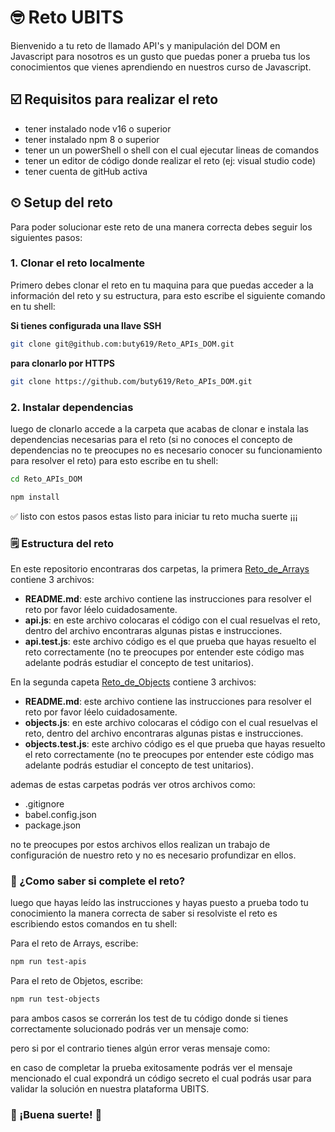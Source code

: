 # 🤓 Reto UBITS

Bienvenido a tu reto de llamado API's y manipulación del DOM en Javascript para nosotros es un gusto que puedas poner a prueba tus los conocimientos que vienes aprendiendo en nuestros curso de Javascript.

## ☑️ Requisitos para realizar el reto

- tener instalado node v16 o superior
- tener instalado npm 8 o superior
- tener un un powerShell o shell con el cual ejecutar lineas de comandos
- tener un editor de código donde realizar el reto (ej: visual studio code)
- tener cuenta de gitHub activa

## ⏲ Setup del reto

Para poder solucionar este reto de una manera correcta debes seguir los siguientes pasos:

### 1. Clonar el reto localmente

Primero debes clonar el reto en tu maquina para que puedas acceder a la información del reto y su estructura, para esto escribe el siguiente comando en tu shell:

**Si tienes configurada una llave SSH**

```bash
git clone git@github.com:buty619/Reto_APIs_DOM.git
```

**para clonarlo por HTTPS**

```bash
git clone https://github.com/buty619/Reto_APIs_DOM.git
```

### 2. Instalar dependencias

luego de clonarlo accede a la carpeta que acabas de clonar e instala las dependencias necesarias para el reto (si no conoces el concepto de dependencias no te preocupes no es necesario conocer su funcionamiento para resolver el reto) para esto escribe en tu shell:

```bash
cd Reto_APIs_DOM
```

```bash
npm install
```

✅ listo con estos pasos estas listo para iniciar tu reto mucha suerte ¡¡¡

### 🗒 Estructura del reto

En este repositorio encontraras dos carpetas, la primera [Reto_de_Arrays](https://github.com/buty619/Reto_Object_Arrays/tree/main/Reto_de_Arrays) contiene 3 archivos:

- **README.md**: este archivo contiene las instrucciones para resolver el reto por favor léelo cuidadosamente.
- **api.js**: en este archivo colocaras el código con el cual resuelvas el reto, dentro del archivo encontraras algunas pistas e instrucciones.
- **api.test.js**: este archivo código es el que prueba que hayas resuelto el reto correctamente (no te preocupes por entender este código mas adelante podrás estudiar el concepto de test unitarios).

En la segunda capeta [Reto_de_Objects](https://github.com/buty619/Reto_Object_Arrays/tree/main/Reto_de_Objects) contiene 3 archivos:

- **README.md**: este archivo contiene las instrucciones para resolver el reto por favor léelo cuidadosamente.
- **objects.js**: en este archivo colocaras el código con el cual resuelvas el reto, dentro del archivo encontraras algunas pistas e instrucciones.
- **objects.test.js**: este archivo código es el que prueba que hayas resuelto el reto correctamente (no te preocupes por entender este código mas adelante podrás estudiar el concepto de test unitarios).

ademas de estas carpetas podrás ver otros archivos como:

- .gitignore
- babel.config.json
- package.json

no te preocupes por estos archivos ellos realizan un trabajo de configuración de nuestro reto y no es necesario profundizar en ellos.

### 🚀 ¿Como saber si complete el reto?

luego que hayas leído las instrucciones y hayas puesto a prueba todo tu conocimiento la manera correcta de saber si resolviste el reto es escribiendo estos comandos en tu shell:

Para el reto de Arrays, escribe:

```bash
npm run test-apis
```

Para el reto de Objetos, escribe:

```bash
npm run test-objects
```

para ambos casos se correrán los test de tu código donde si tienes correctamente solucionado podrás ver un mensaje como:

pero si por el contrario tienes algún error veras mensaje como:

en caso de completar la prueba exitosamente podrás ver el mensaje mencionado el cual expondrá un código secreto el cual podrás usar para validar la solución en nuestra plataforma UBITS.

### 🥳 ¡Buena suerte! 🥳
